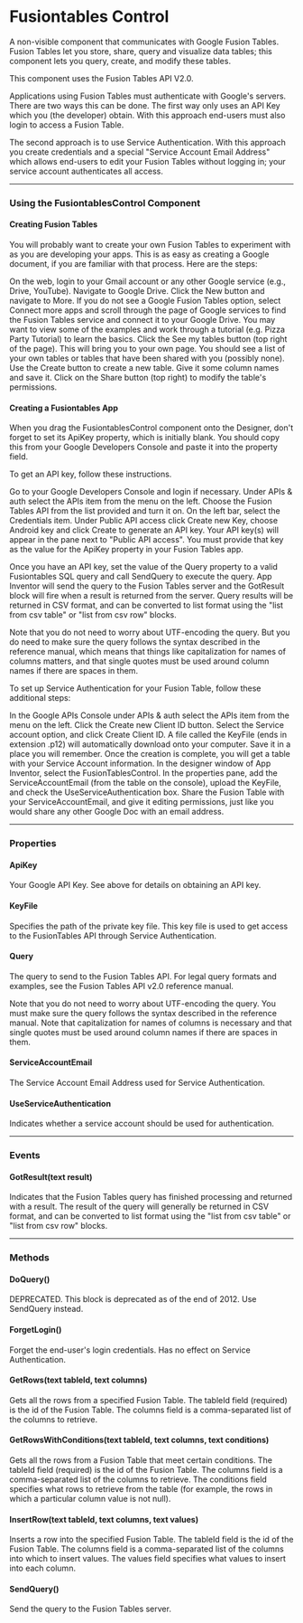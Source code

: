# Fusiontables Control

A non-visible component that communicates with Google Fusion Tables. Fusion Tables let you store, share, query and visualize data tables; this component lets you query, create, and modify these tables.

This component uses the Fusion Tables API V2.0.

Applications using Fusion Tables must authenticate with Google's servers. There are two ways this can be done. The first way only uses an API Key which you (the developer) obtain. With this approach end-users must also login to access a Fusion Table.

The second approach is to use Service Authentication. With this approach you create credentials and a special "Service Account Email Address" which allows end-users to edit your Fusion Tables without logging in; your service account authenticates all access.

---

### Using the FusiontablesControl Component

#### Creating Fusion Tables

You will probably want to create your own Fusion Tables to experiment with as you are developing your apps. This is as easy as creating a Google document, if you are familiar with that process. Here are the steps:

On the web, login to your Gmail account or any other Google service (e.g., Drive, YouTube). Navigate to Google Drive.
Click the New button and navigate to More. If you do not see a Google Fusion Tables option, select Connect more apps and scroll through the page of Google services to find the Fusion Tables service and connect it to your Google Drive.
You may want to view some of the examples and work through a tutorial (e.g. Pizza Party Tutorial) to learn the basics.
Click the See my tables button (top right of the page). This will bring you to your own page.
You should see a list of your own tables or tables that have been shared with you (possibly none).
Use the Create button to create a new table. Give it some column names and save it.
Click on the Share button (top right) to modify the table's permissions.

#### Creating a Fusiontables App

When you drag the FusiontablesControl component onto the Designer, don't forget to set its ApiKey property, which is initially blank. You should copy this from your Google Developers Console and paste it into the property field.

To get an API key, follow these instructions.

Go to your Google Developers Console and login if necessary.
Under APIs & auth select the APIs item from the menu on the left.
Choose the Fusion Tables API from the list provided and turn it on.
On the left bar, select the Credentials item.
Under Public API access click Create new Key, choose Android key and click Create to generate an API key.
Your API key(s) will appear in the pane next to "Public API access". You must provide that key as the value for the ApiKey property in your Fusion Tables app.

Once you have an API key, set the value of the Query property to a valid Fusiontables SQL query and call SendQuery to execute the query. App Inventor will send the query to the Fusion Tables server and the GotResult block will fire when a result is returned from the server. Query results will be returned in CSV format, and can be converted to list format using the "list from csv table" or "list from csv row" blocks.

Note that you do not need to worry about UTF-encoding the query. But you do need to make sure the query follows the syntax described in the reference manual, which means that things like capitalization for names of columns matters, and that single quotes must be used around column names if there are spaces in them.

To set up Service Authentication for your Fusion Table, follow these additional steps:

In the Google APIs Console under APIs & auth select the APIs item from the menu on the left.
Click the Create new Client ID button. Select the Service account option, and click Create Client ID.
A file called the KeyFile (ends in extension .p12) will automatically download onto your computer. Save it in a place you will remember. Once the creation is complete, you will get a table with your Service Account information.
In the designer window of App Inventor, select the FusionTablesControl. In the properties pane, add the ServiceAccountEmail (from the table on the console), upload the KeyFile, and check the UseServiceAuthentication box.
Share the Fusion Table with your ServiceAccountEmail, and give it editing permissions, just like you would share any other Google Doc with an email address.

---

### Properties

#### ApiKey

Your Google API Key. See above for details on obtaining an API key.

#### KeyFile

Specifies the path of the private key file. This key file is used to get access to the FusionTables API through Service Authentication.

#### Query

The query to send to the Fusion Tables API.
For legal query formats and examples, see the Fusion Tables API v2.0 reference manual.

Note that you do not need to worry about UTF-encoding the query. You must make sure the query follows the syntax described in the reference manual. Note that capitalization for names of columns is necessary and that single quotes must be used around column names if there are spaces in them.

#### ServiceAccountEmail

The Service Account Email Address used for Service Authentication.

#### UseServiceAuthentication

Indicates whether a service account should be used for authentication.

---

### Events

#### GotResult(text result)

Indicates that the Fusion Tables query has finished processing and returned with a result. The result of the query will generally be returned in CSV format, and can be converted to list format using the "list from csv table" or "list from csv row" blocks.

---

### Methods

#### DoQuery()

DEPRECATED. This block is deprecated as of the end of 2012. Use SendQuery instead.

#### ForgetLogin()

Forget the end-user's login credentials. Has no effect on Service Authentication.

#### GetRows(text tableId, text columns)

Gets all the rows from a specified Fusion Table. The tableId field (required) is the id of the Fusion Table. The columns field is a comma-separated list of the columns to retrieve.

#### GetRowsWithConditions(text tableId, text columns, text conditions)

Gets all the rows from a Fusion Table that meet certain conditions. The tableId field (required) is the id of the Fusion Table. The columns field is a comma-separated list of the columns to retrieve. The conditions field specifies what rows to retrieve from the table (for example, the rows in which a particular column value is not null).

#### InsertRow(text tableId, text columns, text values)

Inserts a row into the specified Fusion Table. The tableId field is the id of the Fusion Table. The columns field is a comma-separated list of the columns into which to insert values. The values field specifies what values to insert into each column.

#### SendQuery()

Send the query to the Fusion Tables server.
